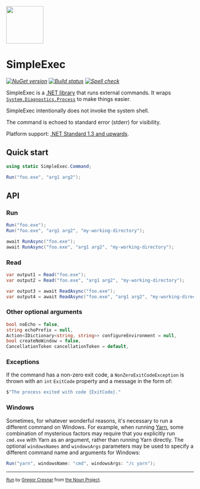 <img src="assets/simple-exec.png" width="100" />

# SimpleExec

_[![NuGet version](https://img.shields.io/nuget/v/SimpleExec.svg?style=flat)](https://www.nuget.org/packages/SimpleExec)_
_[![Build status](https://github.com/adamralph/simple-exec/workflows/.github/workflows/ci.yml/badge.svg)](https://github.com/adamralph/simple-exec/actions)_
_[![Spell check](https://github.com/adamralph/simple-exec/workflows/.github/workflows/spell-check.yml/badge.svg)](https://github.com/adamralph/simple-exec/actions?query=workflow%3A.github%2Fworkflows%2Fspell-check.yml)_

SimpleExec is a [.NET library](https://www.nuget.org/packages/SimpleExec) that runs external commands. It wraps [`System.Diagnostics.Process`](https://apisof.net/catalog/System.Diagnostics.Process) to make things easier.

SimpleExec intentionally does not invoke the system shell.

The command is echoed to standard error (stderr) for visibility.

Platform support: [.NET Standard 1.3 and upwards](https://docs.microsoft.com/en-us/dotnet/standard/net-standard).

## Quick start

```C#
using static SimpleExec.Command;
```

```C#
Run("foo.exe", "arg1 arg2");
```

## API

### Run

```C#
Run("foo.exe");
Run("foo.exe", "arg1 arg2", "my-working-directory");

await RunAsync("foo.exe");
await RunAsync("foo.exe", "arg1 arg2", "my-working-directory");
```

### Read

```C#
var output1 = Read("foo.exe");
var output2 = Read("foo.exe", "arg1 arg2", "my-working-directory");

var output3 = await ReadAsync("foo.exe");
var output4 = await ReadAsync("foo.exe", "arg1 arg2", "my-working-directory");
```

### Other optional arguments

```C#
bool noEcho = false,
string echoPrefix = null,
Action<IDictionary<string, string>> configureEnvironment = null,
bool createNoWindow = false,
CancellationToken cancellationToken = default,
```

### Exceptions

If the command has a non-zero exit code, a `NonZeroExitCodeException` is thrown with an `int` `ExitCode` property and a message in the form of:

```C#
$"The process exited with code {ExitCode}."
```

### Windows

Sometimes, for whatever wonderful reasons, it's necessary to run a different command on Windows. For example, when running [Yarn](https://yarnpkg.com), some combination of mysterious factors may require that you explicitly run `cmd.exe` with Yarn as an argument, rather than running Yarn directly. The optional `windowsNames` and `windowsArgs` parameters may be used to specify a different command name and arguments for Windows:

```c#
Run("yarn", windowsName: "cmd", windowsArgs: "/c yarn");
```

---

<sub>[Run](https://thenounproject.com/term/target/975371) by [Gregor Cresnar](https://thenounproject.com/grega.cresnar/) from [the Noun Project](https://thenounproject.com/).</sub>
